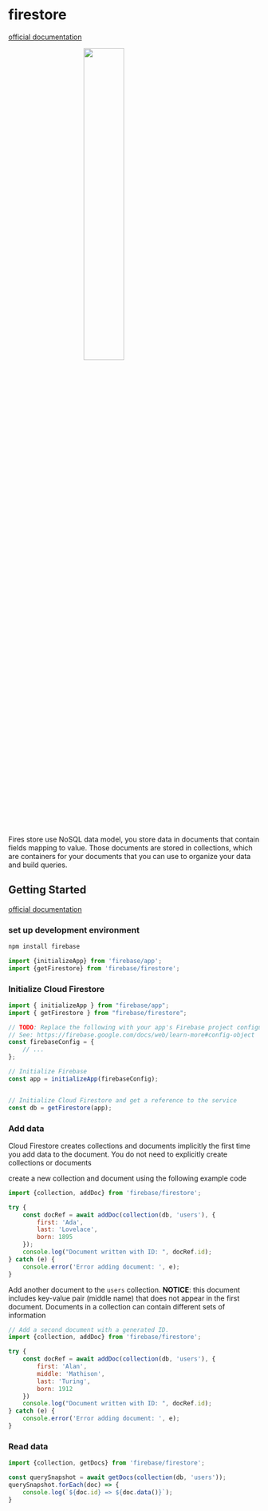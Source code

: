 # firestore

[official documentation](https://firebase.google.com/docs/firestore)

 <img src='../images/9d1e65405e94bbf6b19d3f1fefb031c57fb2526bf4f8ec929a14d4715dbb8945.png' style="width: 40%; display: block; margin: auto">

Fires store use NoSQL data model, you store data in documents that contain fields mapping to value. Those documents are stored in collections, which are containers for your documents that you can use to organize your data and build queries.

## Getting Started

[official documentation](https://firebase.google.com/docs/firestore/quickstart)

### set up development environment

```bash
npm install firebase
```

```javascript
import {initializeApp} from 'firebase/app';
import {getFirestore} from 'firebase/firestore';
```

### Initialize Cloud Firestore

```javascript
import { initializeApp } from "firebase/app";
import { getFirestore } from "firebase/firestore";

// TODO: Replace the following with your app's Firebase project configuration
// See: https://firebase.google.com/docs/web/learn-more#config-object
const firebaseConfig = {
    // ...
};

// Initialize Firebase
const app = initializeApp(firebaseConfig);


// Initialize Cloud Firestore and get a reference to the service
const db = getFirestore(app);
```

### Add data

Cloud Firestore creates collections and documents implicitly the first time you add data to the document. You do not need to explicitly create collections or documents

create a new collection and document using the following example code

```javascript
import {collection, addDoc} from 'firebase/firestore';

try {
    const docRef = await addDoc(collection(db, 'users'), {
        first: 'Ada',
        last: 'Lovelace',
        born: 1895
    });
    console.log("Document written with ID: ", docRef.id);
} catch (e) {
    console.error('Error adding document: ', e);
}
```

Add another document to the `users` collection.
**NOTICE**: this document includes key-value pair (middle name) that does not appear in the first document. Documents in a collection can contain different sets of information

```javascript
// Add a second document with a generated ID.
import {collection, addDoc} from 'firebase/firestore';

try {
    const docRef = await addDoc(collection(db, 'users'), {
        first: 'Alan',
        middle: 'Mathison',
        last: 'Turing',
        born: 1912
    })
    console.log("Document written with ID: ", docRef.id);
} catch (e) {
    console.error('Error adding document: ', e);
}
```

### Read data

```javascript
import {collection, getDocs} from 'firebase/firestore';

const querySnapshot = await getDocs(collection(db, 'users'));
querySnapshot.forEach(doc) => {
    console.log(`${doc.id} => ${doc.data()}`);
}
```
